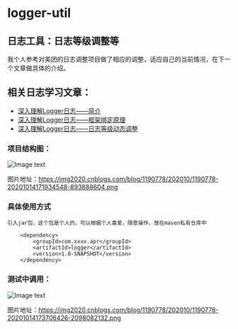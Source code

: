 # logger-util
## 日志工具：日志等级调整等
  我个人参考对美团的日志调整项目做了相应的调整，适应自己的当前情况，在下一个文章做具体的介绍。
## 相关日志学习文章：
* [深入理解Logger日志——简介](https://www.cnblogs.com/zhouguanglin/p/13803918.html)
* [深入理解Logger日志——框架绑定原理](https://www.cnblogs.com/zhouguanglin/p/13804013.html)
* [深入理解Logger日志——日志等级动态调整](https://www.cnblogs.com/zhouguanglin/p/13809806.html)


### 项目结构图：
  ![Image text](https://img2020.cnblogs.com/blog/1190778/202010/1190778-20201014171934548-893888604.png)

图片地址：https://img2020.cnblogs.com/blog/1190778/202010/1190778-20201014171934548-893888604.png
    
### 具体使用方式
    引入jar包，这个包是个人的，可以根据个人喜爱，随意操作，放在maven私有仓库中

        <dependency>
            <groupId>com.xxxx.apr</groupId>
            <artifactId>logger</artifactId>
            <version>1.0-SNAPSHOT</version>
        </dependency>
        
### 测试中调用：
  ![Image text](https://img2020.cnblogs.com/blog/1190778/202010/1190778-20201014173706426-2098082132.png)

图片地址：https://img2020.cnblogs.com/blog/1190778/202010/1190778-20201014173706426-2098082132.png
 
